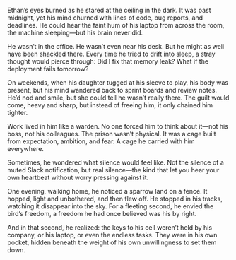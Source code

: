 Ethan’s eyes burned as he stared at the ceiling in the dark. It was past midnight, yet his mind churned with lines of code, bug reports, and deadlines. He could hear the faint hum of his laptop from across the room, the machine sleeping—but his brain never did.

He wasn’t in the office. He wasn’t even near his desk. But he might as well have been shackled there. Every time he tried to drift into sleep, a stray thought would pierce through: Did I fix that memory leak? What if the deployment fails tomorrow?

On weekends, when his daughter tugged at his sleeve to play, his body was present, but his mind wandered back to sprint boards and review notes. He’d nod and smile, but she could tell he wasn’t really there. The guilt would come, heavy and sharp, but instead of freeing him, it only chained him tighter.

Work lived in him like a warden. No one forced him to think about it—not his boss, not his colleagues. The prison wasn’t physical. It was a cage built from expectation, ambition, and fear. A cage he carried with him everywhere.

Sometimes, he wondered what silence would feel like. Not the silence of a muted Slack notification, but real silence—the kind that let you hear your own heartbeat without worry pressing against it.

One evening, walking home, he noticed a sparrow land on a fence. It hopped, light and unbothered, and then flew off. He stopped in his tracks, watching it disappear into the sky. For a fleeting second, he envied the bird’s freedom, a freedom he had once believed was his by right.

And in that second, he realized: the keys to his cell weren’t held by his company, or his laptop, or even the endless tasks. They were in his own pocket, hidden beneath the weight of his own unwillingness to set them down.
